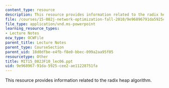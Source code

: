 ```yaml
---
content_type: resource
description: This resource provides information related to the radix heap algorithm.
file: /courses/15-082j-network-optimization-fall-2010/9e96896791da5925cee2ae11228751fa_MIT15_082JF10_lec06.ppt
file_type: application/vnd.ms-powerpoint
learning_resource_types:
- Lecture Notes
ocw_type: OCWFile
parent_title: Lecture Notes
parent_type: CourseSection
parent_uid: 18d0dfbe-e4fb-f8e0-bbec-099a2aa95f05
resourcetype: Other
title: MIT15_082JF10_lec06.ppt
uid: 9e968967-91da-5925-cee2-ae11228751fa
---
```

This resource provides information related to the radix heap algorithm.